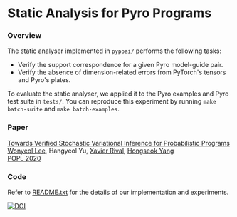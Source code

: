 # Static Analysis for Pyro Programs

### Overview

The static analyser implemented in `pyppai/` performs the following tasks:

- Verify the support correspondence for a given Pyro model-guide pair.
- Verify the absence of dimension-related errors from PyTorch's tensors and Pyro's plates.

To evaluate the static analyser, we applied it to the Pyro examples and Pyro test suite in `tests/`.
You can reproduce this experiment by running `make batch-suite` and `make batch-examples`.

### Paper

[Towards Verified Stochastic Variational Inference for Probabilistic Programs](https://arxiv.org/abs/1907.08827) <br/>
[Wonyeol Lee](https://cs.stanford.edu/people/wonyeol/),
Hangyeol Yu,
[Xavier Rival](https://www.di.ens.fr/~rival/),
[Hongseok Yang](https://sites.google.com/view/hongseokyang/) <br/>
[POPL 2020](https://popl20.sigplan.org/)

### Code

Refer to [README.txt](README.txt) for the details of our implementation and experiments.

[![DOI](https://zenodo.org/badge/DOI/10.5281/zenodo.3545194.svg)](https://doi.org/10.5281/zenodo.3545194)
